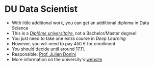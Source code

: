 # DU Data Scientist

* With little additional work, you can get an additional diploma in Data Science
* This is a [_Diplôme universitaire_](https://en.wikipedia.org/wiki/Dipl%C3%B4me\_universitaire), not a Bachelor/Master degree!
* You just need to take one extra course in _Deep Learning_
* However, you will need to pay 450 € for enrollment
* You should decide until around 17.11.
* Responsible: [Prof. Julien Donini](https://imapp.eu/teacher/prof-julien-donini/)
* More information on the university's [website](https://www.uca.fr/formation/nos-formations/catalogue-des-formations/du-data-scientist)
